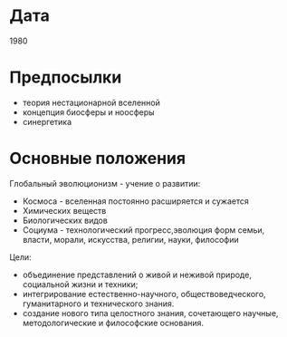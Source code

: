 # Дата

1980

# Предпосылки

- теория нестационарной вселенной
- концепция биосферы и ноосферы
- синергетика

# Основные положения

Глобальный эволюционизм - учение о развитии:
- Космоса - вселенная постоянно расширяется и сужается
- Химических веществ
- Биологических видов
- Социума - технологический прогресс,эволюция форм семьи, власти, морали, искусства, религии, науки, философии

Цели:
- объединение представлений о живой и неживой природе, социальной жизни и техники; 
- интегрирование естественно-научного, обществоведческого, гуманитарного и технического знания. 
- создание нового типа целостного знания, сочетающего научные, методологические и философские основания.